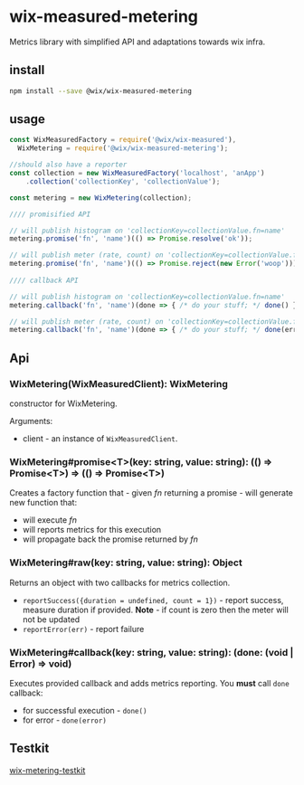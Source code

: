 # wix-measured-metering

Metrics library with simplified API and adaptations towards wix infra.

## install

```bash
npm install --save @wix/wix-measured-metering
```

## usage

```js
const WixMeasuredFactory = require('@wix/wix-measured'),
  WixMetering = require('@wix/wix-measured-metering');

//should also have a reporter
const collection = new WixMeasuredFactory('localhost', 'anApp')
    .collection('collectionKey', 'collectionValue');

const metering = new WixMetering(collection);

//// promisified API                                           

// will publish histogram on 'collectionKey=collectionValue.fn=name'
metering.promise('fn', 'name')(() => Promise.resolve('ok'));             

// will publish meter (rate, count) on 'collectionKey=collectionValue.fn=name.error=Error.code=-100'.
metering.promise('fn', 'name')(() => Promise.reject(new Error('woop'))); 
                  
//// callback API

// will publish histogram on 'collectionKey=collectionValue.fn=name'
metering.callback('fn', 'name')(done => { /* do your stuff; */ done() });

// will publish meter (rate, count) on 'collectionKey=collectionValue.fn=name.error=Error.code=-100'.
metering.callback('fn', 'name')(done => { /* do your stuff; */ done(error) });
```

## Api

### WixMetering(WixMeasuredClient): WixMetering
constructor for WixMetering.

Arguments:
  - client - an instance of `WixMeasuredClient`.
 
### WixMetering#promise\<T\>(key: string, value: string): (() => Promise\<T\>) => (() => Promise\<T\>)
Creates a factory function that - given _fn_ returning a promise - will generate new function that:
 - will execute _fn_ 
 - will reports metrics for this execution
 - will propagate back the promise returned by _fn_ 

### WixMetering#raw(key: string, value: string): Object
Returns an object with two callbacks for metrics collection.
- `reportSuccess({duration = undefined, count = 1})` - report success, measure duration if provided.
   **Note** - if count is zero then the meter will not be updated 
- `reportError(err)` - report failure

### WixMetering#callback(key: string, value: string): (done: (void | Error) => void)
Executes provided callback and adds metrics reporting.
You **must** call `done` callback:
- for successful execution - `done()`
- for error - `done(error)`

## Testkit
[wix-metering-testkit](../../../testing/wix-metering-testkit)
